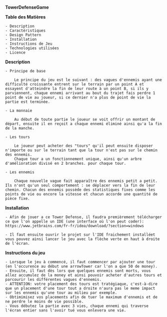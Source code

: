**TowerDefenseGame**

**Table des Matières**

    - Description
    - Caractéristiques
    - Design Pattern
    - Installation
    - Instructions de Jeu
    - Technologies utilisées
    - Licence

**Description**

    - Principe de base
    
        Le principe du jeu est le suivant : des vagues d'ennemis ayant une difficulté croissante entrent sur le terrain par un point A et essayent d'atteindre la fin de leur route à un point B, si ils y parviennent, chaque ennemi arrivant au bout du trajet fais perdre 1 point de vie au joueur, si ce dernier n'a plus de point de vie la partie est terminée. 

    - La monnaie

        Au début de toute partie le joueur se voit offrir un montant de départ, ensuite il en reçoit a chaque ennemi éliminé ainsi qu'a la fin de la manche.
    
    - Les tours

        Le joueur peut acheter des "tours" qu'il peut ensuite disposer n'importe ou sur le terrain tant que la tour n'est pas sur le chemin des ennemis.
        Chaque tour a un fonctionnement unique, ainsi qu'un arbre d'amélioration divisé en 2 branches. pour chaque tour.

    - Les ennemis

        Chaque nouvelle vague fait apparaître des ennemis petit a petit. Ils n'ont qu'un seul comportement : se déplacer vers la fin de leur chemin. Chacun des ennemis possède des statistiques fixes comme les points de vie ou encore la vitesse et chacun accorde une quantité de pièce fixe.

**Installation**

    - Afin de jouer a ce Tower Defense, il faudra premièrement télécharger ce que l'on appelle un IDE (une interface où l'on peut coder): https://www.jetbrains.com/fr-fr/idea/download/?section=windows

    - Il faut ensuite ouvrir le projet sur l'IDE fraichement installéet vous pouvez ainsi lancer le jeu avec la flèche verte en haut à droite de l'écran.

**Instructions du jeu**

    - Lorsque le jeu à commencé, il faut commencer par ajouter une tour (en l'occurence au début une arrowTower car l'on a que 50 de money).
    - Ensuite, il faut dès lors que quelques ennemis sont morts, vous allez accumulez de la money et ainsi pouvoir acheter d'autres tours et parcourir les différentes vagues d'ennemis.
    - ATTENTION: votre placement des tours est tratégiaque, c'est-à-dire que un placement d'une tour tout a droite n'aura pas le meme impact sur les ennemis qu'une tour au milieu par exemple. 
    - Obtimimisez vos placements afin de tuer le maximum d'ennemis et de ne perdre le moins de vie possible.
    - Vous débutez la partie avec 3 vies, chaque ennemi qui traverse l'écran entier sans l'avoir tué vous enlevera une vie.
